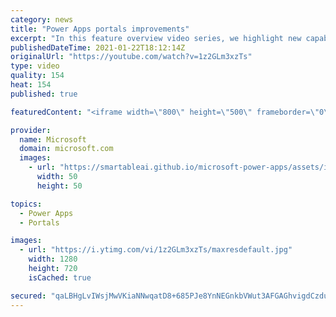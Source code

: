 ```yaml
---
category: news
title: "Power Apps portals improvements"
excerpt: "In this feature overview video series, we highlight new capabilities included in the latest update to Microsoft Power Apps.  Power Apps portals improvements bring new capabilities for makers and developers by providing a new identity management configuration experience with enhanced functionality to"
publishedDateTime: 2021-01-22T18:12:14Z
originalUrl: "https://youtube.com/watch?v=1z2GLm3xzTs"
type: video
quality: 154
heat: 154
published: true

featuredContent: "<iframe width=\"800\" height=\"500\" frameborder=\"0\" src=\"https://www.youtube.com/embed/1z2GLm3xzTs\" allow=\"accelerometer; autoplay; encrypted-media; gyroscope; picture-in-picture\" allowfullscreen></iframe>"

provider:
  name: Microsoft
  domain: microsoft.com
  images:
    - url: "https://smartableai.github.io/microsoft-power-apps/assets/images/organizations/microsoft.com-50x50.jpg"
      width: 50
      height: 50

topics:
  - Power Apps
  - Portals

images:
  - url: "https://i.ytimg.com/vi/1z2GLm3xzTs/maxresdefault.jpg"
    width: 1280
    height: 720
    isCached: true

secured: "qaLBHgLvIWsjMwVKiaNNwqatD8+685PJe8YnNEGnkbVWut3AFGAGhvigdCzduBraELsZkisuovH0yY7wsDU/B+yoT0UN0Dv3BpGCut3kYSJLxa2s5GDFVS/xyHVM3P/UJa+UGR5+PadcLt6Uz7Zlht0FiFVxuPwLX4yoqGo+2F+t6xCYB3nV91EFbCExovbak6DRrxvoKMRcJPgaGswyirhwt+MMAdfsg8PiRnQjt4hOLL+dt8j+iM5sNRZY77l+ud1he83TgXfmxW6UQ0JtDJe2Q+urGFP5R4pEK/ezvIASrWs0pQu5DAQHRu6CoTPh6GEAgvvjDIOaFJTLoCbKan3RHfMTa3IUnL/CjiewY14wuFXJv6IfPKgDFL4RTUiI6Qs8oUzX5vnvgUeTlR4gm44/qcUAVOClAphqHwQaeLc=;qHD0lPnfTDy6dIITEbxflA=="
---
```


